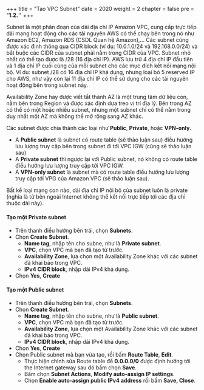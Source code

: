 +++
title = "Tạo VPC Subnet"
date = 2020
weight = 2
chapter = false
pre = "<b>1.2. </b>"
+++

Subnet là một phân đoạn của dải địa chỉ IP Amazon VPC, cung cấp trực tiếp dải mạng hoạt động cho các tài nguyên AWS có thể chạy bên trong nó như Amazon EC2, Amazon RDS (CSDL Quan hệ Amazon),... Các subnet cũng được xác định thông qua CIDR block (ví dụ: 10.0.1.0/24 và 192.168.0.0/24) và bắt buộc các CIDR của subnet phải nằm trong CIDR của VPC. Subnet nhỏ nhất có thể tạo được là /28 (16 địa chỉ IP). AWS lưu trữ 4 địa chỉ IP đầu tiên và 1 địa chỉ IP cuối cùng của mỗi subnet cho các mục đích kết nối mạng nội bộ. Ví dụ: subnet  /28 có 16 địa chỉ IP khả dụng, nhưng loại bỏ 5 reserved IP cho AWS, như vậy còn lại 11 địa chỉ IP có thể sử dụng cho các tài nguyên hoạt động bên trong subnet này.

Availability Zone hay được viết tắt thành AZ là một trung tâm dữ liệu con, nằm bên trong Region và được xác định dựa treo vị trí địa lý. Bên trong AZ có thể có một hoặc nhiều subnet, nhưng một subnet chỉ có thể nằm trong duy nhất một AZ mà không thể mở rộng sang AZ khác.  

Các subnet được chia thành các loại như **Public**, **Private**, hoặc **VPN-only**. 
* A **Public subnet** là subnet có route table (sẽ thảo luận sau) điều hướng lưu lượng truy cập bên trong subnet đi tới VPC IGW (cũng sẽ thảo luận sau) 
* A **Private subnet** thì ngược lại với Public subnet, nó không có route table điều hướng lưu lượng truy cập tới VPC IGW. 
* A **VPN-only subnet** là subnet mà có route table điều hướng lưu lượng truy cập tới VPG của Amazon VPC (sẽ thảo luận sau). 

Bất kể loại mạng con nào, dải địa chỉ IP nội bộ của subnet luôn là private (nghĩa là từ bên ngoài Internet không thể kết nối trực tiếp tới các địa chỉ thuộc dải này).

#### Tạo một Private subnet

* Trên thanh điều hướng bên trái, chọn **Subnets**.
* Chọn **Create Subnet**.
  * **Name tag**, nhập tên cho subne, như là **Private subnet**.
  * **VPC**, chọn VPC mà bạn đã tạo từ trước.
  * **Availability Zone**, lựa chọn một Availability Zone khác với các subnet đã khai báo trong VPC.
  * **IPv4 CIDR block**, nhập dải IPv4 khả dụng. 
* Chọn **Yes**, **Create**

#### Tạo một Public subnet

* Trên thanh điều hướng bên trái, chọn **Subnets**.
* Chọn **Create Subnet**.
  * **Name tag**, nhập tên cho subne, như là **Public subnet**.
  * **VPC**, chọn VPC mà bạn đã tạo từ trước.
  * **Availability Zone**, lựa chọn một Availability Zone khác với các subnet đã khai báo trong VPC.
  * **IPv4 CIDR block**, nhập dải IPv4 khả dụng. 
* Chọn **Yes**, **Create**
* Chọn Public subnet mà bạn vừa tạo, rồi bấm **Route Table**, **Edit**.
	* Thực hiện chỉnh sửa Route table để **0.0.0.0/0** được định hướng tới the Internet gateway sau đó bấm chọn **Save**.
	* Bấm chọn **Subnet Actions**, **Modify auto-assign IP settings**.
	* Chọn **Enable auto-assign public IPv4 address** rồi bấm **Save, Close**.
